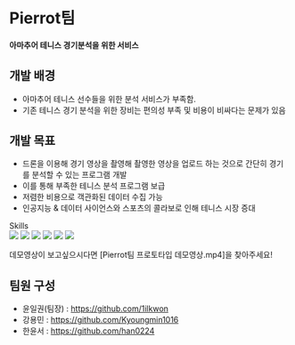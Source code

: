 # Pierrot팀
#### 아마추어 테니스 경기분석을 위한 서비스

## 개발 배경
- 아마추어 테니스 선수들을 위한 분석 서비스가 부족함.
- 기존 테니스 경기 분석을 위한 장비는 편의성 부족 및 비용이 비싸다는 문제가 있음

## 개발 목표
- 드론을 이용해 경기 영상을 촬영해 촬영한 영상을 업로드 하는 것으로 간단히 경기를 분석할 수 있는 프로그램 개발
- 이를 통해 부족한 테니스 분석 프로그램 보급
- 저렴한 비용으로 객관화된 데이터 수집 가능
- 인공지능 & 데이터 사이언스와 스포츠의 콜라보로 인해 테니스 시장 증대

Skills <br>
<a href="https://calm-motorcycle-7e3.notion.site/2022-4b680413d8524852bc2db452600e1b93"> <img src ="https://img.shields.io/badge/Notion-000000?style=flat-square&logo=notion&logoColor=white"/></a>
<img src ="https://img.shields.io/badge/JavaScript-F7DF1E?style=flat-square&logo=JavaScript&logoColor=white"/>
<img src ="https://img.shields.io/badge/Python-3776AB?style=flat-square&logo=Python&logoColor=white"/>
<img src ="https://img.shields.io/badge/React-61DAFB?style=flat-square&logo=React&logoColor=white"/>
<img src ="https://img.shields.io/badge/Node.js-339933?style=flat-square&logo=Node.js&logoColor=white"/>
<img src ="https://img.shields.io/badge/YOLO-00FFFF?style=for-the-badge&logo=YOLO&logoColor=white"> 

데모영상이 보고싶으시다면 [Pierrot팀 프로토타입 데모영상.mp4]을 찾아주세요!

## 팀원 구성
- 윤일권(팀장) : https://github.com/1ilkwon
- 강용민 : https://github.com/Kyoungmin1016
- 한윤서 : https://github.com/han0224

